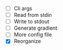 - [ ] Cli args
- [ ] Read from stdin
- [ ] Write to stdout
- [ ] Generate gradient
- [ ] More config file
- [X] Reorganize
